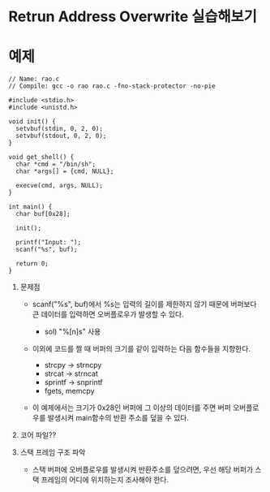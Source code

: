 # Retrun Address Overwrite 실습해보기


# 예제
```
// Name: rao.c
// Compile: gcc -o rao rao.c -fno-stack-protector -no-pie

#include <stdio.h>
#include <unistd.h>

void init() {
  setvbuf(stdin, 0, 2, 0);
  setvbuf(stdout, 0, 2, 0);
}

void get_shell() {
  char *cmd = "/bin/sh";
  char *args[] = {cmd, NULL};

  execve(cmd, args, NULL);
}

int main() {
  char buf[0x28];

  init();

  printf("Input: ");
  scanf("%s", buf);

  return 0;
}
```
  1) 문제점
     - scanf("%s", buf)에서 %s는 입력의 길이를 제한하지 않기 때문에 버퍼보다 큰 데이터를 입력하면 오버플로우가 발생할 수 있다.
       - sol) "%[n]s" 사용

     - 이외에 코드를 짤 때 버퍼의 크기를 같이 입력하는 다음 함수들을 지향한다.
       - strcpy  -> strncpy
       - strcat -> strncat
       - sprintf -> snprintf
       - fgets, memcpy

     - 이 예제에서는 크기가 0x28인 버퍼에 그 이상의 데이터를 주면 버퍼 오버플로우를 발생시켜 main함수의 반환 주소를 덮을 수 있다.
    

  2) 코어 파일??


  3) 스택 프레임 구조 파악
     - 스택 버퍼에 오버플로우를 발생시켜 반환주소를 덮으려면, 우선 해당 버퍼가 스택 프레임의 어디에 위치하는지 조사해야 한다.

